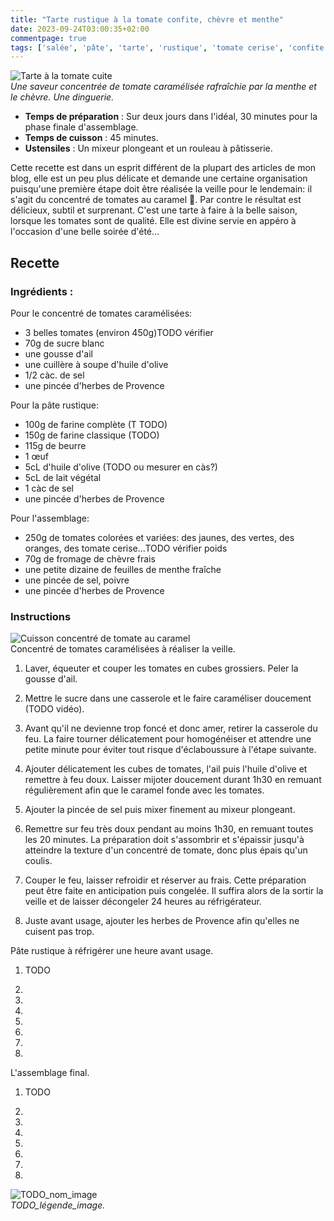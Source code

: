 ```yaml
---
title: "Tarte rustique à la tomate confite, chèvre et menthe"
date: 2023-09-24T03:00:35+02:00
commentpage: true
tags: ['salée', 'pâte', 'tarte', 'rustique', 'tomate cerise', 'confite', 'chèvre', 'menthe', 'caramel', 'été', 'appéritif', 'fromage', 'plat', 'apéro', 'farine complète', 'huile d olive']
---
```


![Tarte à la tomate cuite](/pictures/tarte_tomate_4.jpeg)<br>
*Une saveur concentrée de tomate caramélisée rafraîchie par la menthe et le chèvre. Une dinguerie.*

- **Temps de préparation** : Sur deux jours dans l'idéal, 30 minutes pour la phase finale d'assemblage.
- **Temps de cuisson** : 45 minutes.
- **Ustensiles** : Un mixeur plongeant et un rouleau à pâtisserie.

Cette recette est dans un esprit différent de la plupart des articles de mon blog, elle est un peu plus délicate et demande une certaine organisation puisqu'une première étape doit être réalisée la veille pour le lendemain: il s'agit du concentré de tomates au caramel 🤤. Par contre le résultat est délicieux, subtil et surprenant. C'est une tarte à faire à la belle saison, lorsque les tomates sont de qualité. Elle est divine servie en appéro à l'occasion d'une belle soirée d'été...

## Recette

### Ingrédients :

Pour le concentré de tomates caramélisées:
- 3 belles tomates (environ 450g)TODO vérifier
- 70g de sucre blanc
- une gousse d'ail
- une cuillère à soupe d'huile d'olive
- 1/2 càc. de sel
- une pincée d'herbes de Provence

Pour la pâte rustique:
- 100g de farine complète (T TODO)
- 150g de farine classique (TODO)
- 115g de beurre
- 1 œuf
- 5cL d'huile d'olive (TODO ou mesurer en càs?)
- 5cL de lait végétal
- 1 càc de sel
- une pincée d'herbes de Provence

Pour l'assemblage:
- 250g de tomates colorées et variées: des jaunes, des vertes, des oranges, des tomate cerise...TODO vérifier poids
- 70g de fromage de chèvre frais
- une petite dizaine de feuilles de menthe fraîche
- une pincée de sel, poivre
- une pincée d'herbes de Provence

### Instructions

![Cuisson concentré de tomate au caramel](/pictures/tarte_tomate_1.jpeg)<br>
Concentré de tomates caramélisées à réaliser la veille.
1. Laver, équeuter et couper les tomates en cubes grossiers. Peler la gousse d'ail.

2. Mettre le sucre dans une casserole et le faire caraméliser doucement (TODO vidéo).

3. Avant qu'il ne devienne trop foncé et donc amer, retirer la casserole du feu. La faire tourner délicatement pour homogénéiser et attendre une petite minute pour éviter tout risque d'éclaboussure à l'étape suivante.

4. Ajouter délicatement les cubes de tomates, l'ail puis l'huile d'olive et remettre à feu doux. Laisser mijoter doucement durant 1h30 en remuant régulièrement afin que le caramel fonde avec les tomates.

5. Ajouter la pincée de sel puis mixer finement au mixeur plongeant.

6. Remettre sur feu très doux pendant au moins 1h30, en remuant toutes les 20 minutes. La préparation doit s'assombrir et s'épaissir jusqu'à atteindre la texture d'un concentré de tomate, donc plus épais qu'un coulis.

7. Couper le feu, laisser refroidir et réserver au frais. Cette préparation peut être faite en anticipation puis congelée. Il suffira alors de la sortir la veille et de laisser décongeler 24 heures au réfrigérateur.

8. Juste avant usage, ajouter les herbes de Provence afin qu'elles ne cuisent pas trop.

Pâte rustique à réfrigérer une heure avant usage.
1. TODO

2. 

3. 

4. 

5. 

6. 

7. 

8. 

L'assemblage final.
1. TODO

2. 

3. 

4. 

5. 

6. 

7. 

8. 


![TODO_nom_image](/pictures/TODO_nom_fichier.jpeg)<br>
*TODO_légende_image.*

